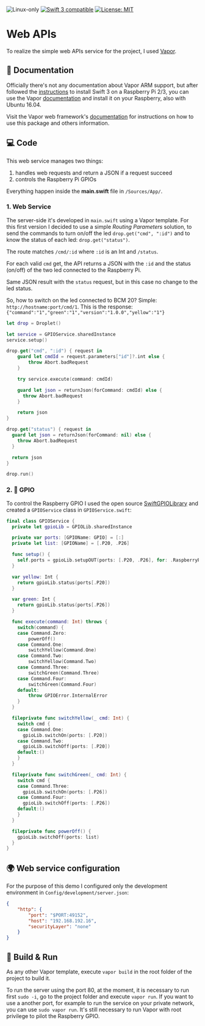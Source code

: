 <p>
<img src="https://img.shields.io/badge/os-linux-green.svg?style=flat" alt="Linux-only" />
<a href="https://developer.apple.com/swift"><img src="https://img.shields.io/badge/swift3-compatible-orange.svg?style=flat" alt="Swift 3 compatible" /></a>
<a href="https://raw.githubusercontent.com/uraimo/SwiftyGPIO/master/LICENSE"><img src="http://img.shields.io/badge/license-MIT-blue.svg?style=flat" alt="License: MIT" /></a>
</p>


# Web APIs

To realize the simple web APIs service for the project, I used [Vapor](https://vapor.codes/).

## 📖 Documentation

Officially there's not any documentation about Vapor ARM support, but after followed the [instructions](http://dev.iachieved.it/iachievedit/swift-3-0-on-raspberry-pi-2-and-3/) to install Swift 3 on a Raspberry Pi 2/3, you can use the Vapor [documentation](https://vapor.github.io/documentation/getting-started/install-toolbox.html) and install it on your Raspberry, also with Ubuntu 16.04.

Visit the Vapor web framework's [documentation](http://docs.vapor.codes) for instructions on how to use this package and others information.

## 💻 Code

This web service manages two things:

1. handles web requests and return a JSON if a request succeed
2. controls the Raspberry Pi GPIOs

Everything happen inside the **main.swift** file in `/Sources/App/`.

### 1. Web Service

The server-side it's developed in `main.swift` using a Vapor template. For this first version I decided to use a simple *Routing Parameters* solution, to send the commands to turn on/off the led `drop.get("cmd", ":id")` and to know the status of each led: `drop.get("status")`.

The route matches `/cmd/:id` where `:id` is an Int and `/status`.

For each valid `cmd` get, the API returns a JSON with the `:id` and the status (on/off) of the two led connected to the Raspberry Pi.

Same JSON result with the `status` request, but in this case no change to the led status.

So, how to switch on the led connected to BCM 20? Simple:
`http://hostname:port/cmd/1`.
This is the response:
`{"command":"1","green":"1","version":"1.0.0","yellow":"1"}`

```swift
let drop = Droplet()

let service = GPIOService.sharedInstance
service.setup()

drop.get("cmd", ":id") { request in
    guard let cmdId = request.parameters["id"]?.int else {
        throw Abort.badRequest
    }

    try service.execute(command: cmdId)

    guard let json = returnJson(forCommand: cmdId) else {
      throw Abort.badRequest
    }

    return json
}

drop.get("status") { request in
  guard let json = returnJson(forCommand: nil) else {
    throw Abort.badRequest
  }

  return json
}

drop.run()
```

### 2. 🚥 GPIO
To control the Raspberry GPIO I used the open source [SwiftGPIOLibrary](https://github.com/darthpelo/SwiftGPIOLibrary) and created a `GPIOService` class in `GPIOService.swift`:

```swift
final class GPIOService {
  private let gpioLib = GPIOLib.sharedInstance

  private var ports: [GPIOName: GPIO] = [:]
  private let list: [GPIOName] = [.P20, .P26]

  func setup() {
    self.ports = gpioLib.setupOUT(ports: [.P20, .P26], for: .RaspberryPi2)
  }

  var yellow: Int {
    return gpioLib.status(ports[.P20])
  }

  var green: Int {
    return gpioLib.status(ports[.P26])
  }

  func execute(command: Int) throws {
    switch(command) {
    case Command.Zero:
        powerOff()
    case Command.One:
        switchYellow(Command.One)
    case Command.Two:
        switchYellow(Command.Two)
    case Command.Three:
        switchGreen(Command.Three)
    case Command.Four:
        switchGreen(Command.Four)
    default:
        throw GPIOError.InternalError
    }
  }

  fileprivate func switchYellow(_ cmd: Int) {
    switch cmd {
    case Command.One:
      gpioLib.switchOn(ports: [.P20])
    case Command.Two:
      gpioLib.switchOff(ports: [.P20])
    default:()
    }
  }

  fileprivate func switchGreen(_ cmd: Int) {
    switch cmd {
    case Command.Three:
      gpioLib.switchOn(ports: [.P26])
    case Command.Four:
      gpioLib.switchOff(ports: [.P26])
    default:()
    }
  }

  fileprivate func powerOff() {
    gpioLib.switchOff(ports: list)
  }
}
```

## 🌍 Web service configuration

For the purpose of this demo I configured only the development environment in `Config/development/server.json`:
```json
{
	"http": {
		"port": "$PORT:49152",
		"host": "192.168.192.16",
		"securityLayer": "none"
	}
}
```

## 🚀 Build & Run

As any other Vapor template, execute `vapor build` in the root folder of the project to build it.

To run the server using the port 80, at the moment, it is necessary to run first `sudo -i`, go to the project folder and execute `vapor run`.
If you want to use a another port, for example to run the service on your private network, you can use `sudo vapor run`. It's still necessary to run Vapor with root privilege to pilot the Raspberry GPIO.
